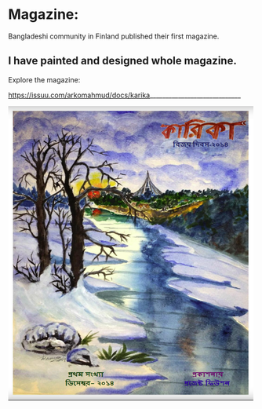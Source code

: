 # Magazine:  

Bangladeshi community in Finland published their first magazine.
 
## I have painted and designed whole magazine.

Explore the magazine:

https://issuu.com/arkomahmud/docs/karika_____________________________

<p float="left">
<img src="https://github.com/Abdullah-TU/My-Paintings/blob/master/magazine.PNG?raw=true" width="500" height="600">

</p>
